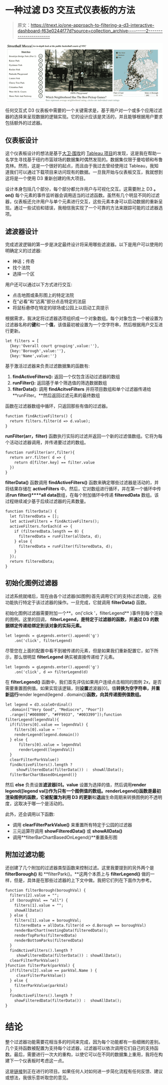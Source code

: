# 一种过滤 D3 交互式仪表板的方法

> 原文：<https://itnext.io/one-approach-to-filtering-a-d3-interactive-dashboard-f63e0244f77d?source=collection_archive---------2----------------------->

![](img/a01474202478dcc147e3e9b9402f090f.png)

任何交互式 D3 仪表板中需要的一个关键需求是，基于用户对一个或多个应用过滤器的选择来呈现数据的逻辑实现。它的设计应该是灵活的，并且能够根据用户要求包括额外的过滤器。

## 仪表板设计

这个仪表板设计的想法是基于[大卫·围攻](https://interworks.com/people/david-siegel/)的 [Tableau 项目](https://interworks.com/blog/dsiegel/2018/02/02/streetball-mecca-mapping-nyc-basketball-courts-tableau/)的发现，这是我在帮助一名学生寻找基于纽约市篮球场的数据集时偶然发现的。数据集仅限于曼哈顿和布鲁克林。然而，这是一个很好的起点，而且由于我过去曾经使用过 Tableau，我知道我们可以通过下载项目来访问现有的数据。一旦我开始与仪表板交互，我就想到这将是一个使用 D3 重新创建的伟大项目。

设计本身包括几个部分，每个部分都允许用户与可视化交互。这需要附上 D3 **。on()** 每个元素的事件监听器会调用适当的过滤函数。虽然有几个明显不同的过滤器，仪表板还允许用户与单个元素进行交互，这些元素本身可以启动数据的重新呈现。通过一些试验和错误，我相信我实现了一个可靠的方法来跟踪可能的过滤器选项。

## 滤波器设计

完成滤波逻辑的第一步是决定最终设计将采用哪些滤波器。以下是用户可以使用的明确定义的过滤器:

*   神话；传奇
*   找个法院
*   选择一个区

用户还可以通过以下方式进行交互:

*   点击地图或条形图上的特定法院
*   在“必看”和“远离”部分点击特定的法庭
*   将鼠标悬停在特定的球场或公园上以启动工具提示

根据需求，我决定将过滤器选项组织成一个对象数组。每个对象包含一个被设置为过滤器名称的**键**和一个**值**，该值最初被设置为一个空字符串，然后根据用户交互进行更新。

```
let filters = [
  {key:'Overall court grouping',value:''},
  {key:'Borough',value:''},
  {key:'Name',value:''}
```

基于激活过滤器来负责过滤数据集的函数有:

1.  **findActiveFilters():** 返回一个仅包含活动过滤器的数组
2.  **runFilter():** 返回基于单个筛选值的筛选数据数组
3.  **filterData():** 调用 **findAcitveFilters** 并将项目数组和单个过滤器传递给 **runFilter。**然后返回过滤元素的最终数组

函数在过滤器数组中循环，只返回那些有值的过滤器。

```
function findActiveFilters() {
  return filters.filter(d => d.value);
}
```

**runFilter(arr，filter)** 函数执行实际的过滤并返回一个新的过滤值数组。它将为每个活动过滤器调用，并传递要过滤的数组。

```
function runFilter(arr,filter){
  return arr.filter( d => {
    return d[filter.key] == filter.value
  })
}
```

**filterData()** 函数调用 **findActiveFilters()** 函数来确定哪些过滤器是活动的，并将结果存储在 **activeFilters** 中。然后，它对数组进行循环，并在第一个循环中传递**run filter()****all data**数组，在每个附加循环中传递 **filteredData** 数组。该过程继续减少基于后续过滤器的元素数量。

```
function filterData() {
  let filteredData = [];
  let activeFilters = findActiveFilters();
  activeFilters.forEach(d => {
    if (filteredData.length == 0) {
      filteredData = runFilter(allData, d);
    } else {
      filteredData = runFilter(filteredData, d);
    }
  });
  return filteredData;
}
```

## 初始化图例过滤器

过滤系统就绪后，现在由各个过滤器(如图例)首先调用它们的支持过滤功能，这些功能执行特定于该过滤器的操作。一旦完成，它就调用 **filterData()** 函数。

初始化图例过滤器需要附加一个**。on('click '，filterLegend** )事件到每个渲染的图例。这里的回调， **filterLegend，**是特定于过滤器的函数，并通过 D3 的**数据绑定传递给绑定到该对象的实际元素。**

```
let legends = gLegends.enter().append('g')
    .on('click', filterLegend)
```

尽管您在上面的配置中看不到被传递的元素，但是如果我们重新配置它，如下所示，那么很明显 **filterLegend** 确实被直接传递给了元素。

```
let legends = gLegends.enter().append('g')
    .on('click', d => filterLegend(d)
```

在 **filterLegend()** 函数中，我们首先评估如果用户连续点击相同的图例 2x，是否需要重置图例值。如果实现该逻辑，则**设置**滤波器[0]。值**转换为空字符串，并重新运行**render legend(legend . domain())**函数，向其传递图例值数组。**

```
let legend = d3.scaleOrdinal()
  .domain(["Very Good", "Mediocre", "Poor"])
  .range(["#008000", "#FF9933", "#003399"]);function filterLegend(legendVal){
  if(filters[0].value == legendVal) {
    filters[0].value = ''
    renderLegend(legend.domain())
  } else {
      filters[0].value = legendVal
      renderLegend([legendVal])
  } 
  clearFilterParkValue()
  findActiveFilters().length ? 
     showFilteredData(filterData()) :  showAllData();
  filterBarChartBasedOnLegend()}
```

然后 **else** 负责设置**滤波器[0]。value** 设置为选择的值，然后调用**render legend([legend val])**作为只有一个图例值的数组。renderLegend()函数是最初渲染图例的函数，它被配置为利用 D3 的**更新**和**退出**生命周期来转换图例的不透明度，这取决于哪一个是活动的。

此外，还会调用以下函数:

*   调用 **clearFilterParkValue()** 来重置所有特定于公园的过滤器
*   三元运算符调用 **showFilteredData()** 或 **showAllData()**
*   调用**filterBarChartBasedOnLegend()**重置条形图

## 附加过滤功能

还创建了几个附加的过滤器类型函数来控制过滤。这里我要提到的另外两个是 **filterBorough()** 和 **filterPark()。**这两个本质上与 **filterLegend()** 做的一样，但是，具体是在那些过滤器的上下文中做。我把它们列在下面作为参考。

```
function filterBorough(boroughVal) {
  filters[2].value = "";
  if (boroughVal == "all") {
    filters[1].value = "";
    showAllData()
  } else {
    filters[1].value = boroughVal;
    filteredData = allData.filter(d => d.Borough == boroughVal)
    renderBarChart(nestingData(filteredData));
    renderTopParks(filteredData)
    renderBottomParks(filteredData)
  }
  findActiveFilters().length ? 
     showFilteredData(filterData()) : showAllData();
  clearFilterParkValue()
}function filterPark(parkVal) {
  if(filters[2].value == parkVal.Name ) {
     clearFilterParkValue()
  } else {
    filterParkValue(parkVal)
  }
  findActiveFilters().length ? 
    showFilteredData(filterData()) :  showAllData();
}
```

# 结论

整个过滤器功能需要花相当多的时间来完成，因为每个功能都有一些细微的差别。几个支持函数被配置为支持每个过滤器，过滤器可以依次调用它们自己的支持函数。最后，需要进行一次大的重构，以使它可以在不同的数据集上重用，我将在构建下一个仪表板时考虑这一点。

这是[链接](https://codepen.io/jkeohan/project/full/ZvKkKE)到正在进行的项目。如果任何人对如何进一步简化流程有任何反馈、建议或想法，我很乐意听取您的意见。